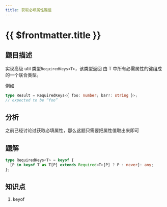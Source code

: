 ```yaml
---
title: 获取必填属性键值
---
```


# {{ $frontmatter.title }}

## 题目描述

实现高级 util 类型`RequiredKeys<T>`，该类型返回 由 T 中所有必需属性的键组成的一个联合类型。

例如

```ts
type Result = RequiredKeys<{ foo: number; bar?: string }>;
// expected to be “foo”
```

## 分析

之前已经讨论过获取必填属性，那么这题只需要把属性值取出来即可

## 题解

```ts
type RequiredKeys<T> = keyof {
  [P in keyof T as T[P] extends Required<T>[P] ? P : never]: any;
};
```

## 知识点

1. keyof